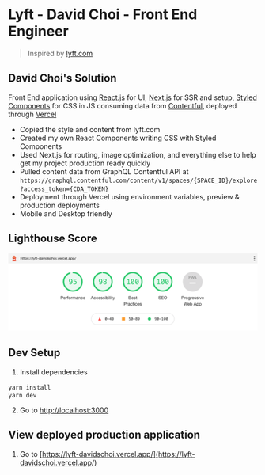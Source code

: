 # Lyft - David Choi - Front End Engineer

> Inspired by [lyft.com](https://www.lyft.com/)

## David Choi's Solution

Front End application using [React.js](https://reactjs.org/) for UI, [Next.js](https://nextjs.com/) for SSR and setup, [Styled Components](https://styled-components.com/) for CSS in JS consuming data from [Contentful](https://contentful.com/), deployed through [Vercel](https://vercel.com/)

- Copied the style and content from lyft.com
- Created my own React Components writing CSS with Styled Components
- Used Next.js for routing, image optimization, and everything else to help get my project production ready quickly
- Pulled content data from GraphQL Contentful API at `https://graphql.contentful.com/content/v1/spaces/{SPACE_ID}/explore?access_token={CDA_TOKEN}`
- Deployment through Vercel using environment variables, preview & production deployments
- Mobile and Desktop friendly

<!-- ## To Do

- Bring all content into Contentful
- Create dynamic Page Content Model for Header, Content, and Footer
- More reusable components
- Utilities and helper functions to handle business logic -->

## Lighthouse Score

![Lighthouse Score Screenshot](./docs/lighthouse-scores.png)

## Dev Setup

1. Install dependencies

```
yarn install
yarn dev
```

2. Go to [http://localhost:3000](http://localhost:3000)

## View deployed production application

1. Go to [https://lyft-davidschoi.vercel.app/](https://lyft-davidschoi.vercel.app/)
